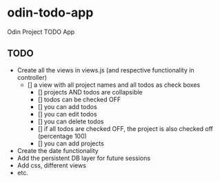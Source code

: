 # odin-todo-app
Odin Project TODO App
## TODO
- Create all the views in views.js (and respective functionality in controller)
  - [] a view with all project names and all todos as check boxes
    - [] projects AND todos are collapsible
    - [] todos can be checked OFF
    - [] you can add todos
    - [] you can edit todos
    - [] you can delete todos
    - [] if all todos are checked OFF, the project is also checked off (percentage 100)
    - [] you can add projects
- Create the date functionality
- Add the persistent DB layer for future sessions
- Add css, different views
- etc.
